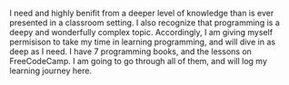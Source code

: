 I need and highly benifit from a deeper level of knowledge than is ever presented in a classroom setting. I also recognize that programming is a deepy and wonderfully complex topic. Accordingly, I am giving myself permisison to take my time in learning programming, and will dive in as deep as I need. I have 7 programming books, and the lessons on FreeCodeCamp. I am going to go through all of them, and will log my learning journey here. 